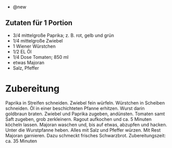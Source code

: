 - @new

## Zutaten für 1 Portion
- 3/4 mittelgroße Paprika; z. B. rot, gelb und grün
- 1/4 mittelgroße Zwiebel
- 1   Wiener Würstchen
- 1/2 EL  Öl
- 1/4 Dose  Tomaten; 850 ml
- etwas Majoran
- Salz, Pfeffer

# Zubereitung
Paprika in Streifen schneiden. Zwiebel fein würfeln. Würstchen in Scheiben schneiden. Öl in einer beschichteten Pfanne erhitzen. Wurst darin goldbraun braten. Zwiebel und Paprika zugeben, andünsten. Tomaten samt Saft zugeben, grob zerkleinern. Ragout aufkochen und ca. 5 Minuten köcheln lassen.
Majoran waschen und, bis auf etwas, abzupfen und hacken. Unter die Wurstpfanne heben. Alles mit Salz und Pfeffer würzen. Mit Rest Majoran garnieren. Dazu schmeckt frisches Schwarzbrot.
Zubereitungszeit: ca. 35 Minuten
